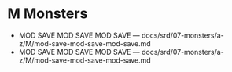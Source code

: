 # M Monsters

- MOD SAVE              MOD SAVE             MOD SAVE — docs/srd/07-monsters/a-z/M/mod-save-mod-save-mod-save.md
- MOD SAVE             MOD SAVE           MOD SAVE — docs/srd/07-monsters/a-z/M/mod-save-mod-save-mod-save.md
